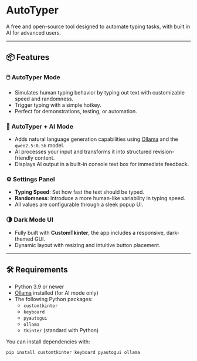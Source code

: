 # AutoTyper
A free and open-source tool designed to automate typing tasks, with built in AI for advanced users. 


---

## 📦 Features

### 🖱️ AutoTyper Mode
- Simulates human typing behavior by typing out text with customizable speed and randomness.
- Trigger typing with a simple hotkey.
- Perfect for demonstrations, testing, or automation.

### 🤖 AutoTyper + AI Mode
- Adds natural language generation capabilities using [Ollama](https://ollama.com/) and the `qwen2.5:0.5b` model.
- AI processes your input and transforms it into structured revision-friendly content.
- Displays AI output in a built-in console text box for immediate feedback.

### ⚙️ Settings Panel
- **Typing Speed**: Set how fast the text should be typed.
- **Randomness**: Introduce a more human-like variability in typing speed.
- All values are configurable through a sleek popup UI.

### 🌗 Dark Mode UI
- Fully built with **CustomTkinter**, the app includes a responsive, dark-themed GUI.
- Dynamic layout with resizing and intuitive button placement.

---

## 🛠️ Requirements

- Python 3.9 or newer
- [Ollama](https://ollama.com/) installed (for AI mode only)
- The following Python packages:
  - `customtkinter`
  - `keyboard`
  - `pyautogui`
  - `ollama`
  - `tkinter` (standard with Python)

You can install dependencies with:

```bash
pip install customtkinter keyboard pyautogui ollama
